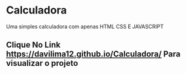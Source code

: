 # Calculadora
Uma simples calculadora com apenas HTML CSS E JAVASCRIPT
## Clique No Link https://davilima12.github.io/Calculadora/ Para visualizar o projeto
